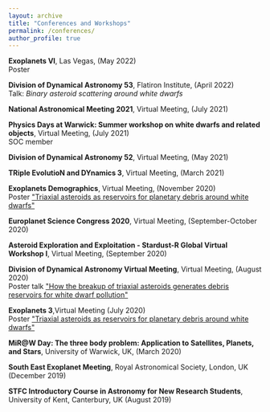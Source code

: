 ```yaml
---
layout: archive
title: "Conferences and Workshops"
permalink: /conferences/
author_profile: true
---
```

**Exoplanets VI**, Las Vegas, (May 2022) <br/>
Poster 

**Division of Dynamical Astronomy 53**, Flatiron Institute, (April 2022) <br/>
Talk: *Binary asteroid scattering around white dwarfs* 

**National Astronomical Meeting 2021**, Virtual Meeting, (July 2021)

**Physics Days at Warwick: Summer workshop on white dwarfs and related objects**, Virtual Meeting, (July 2021) <br/>
SOC member

**Division of Dynamical Astronomy 52**, Virtual Meeting, (May 2021)

**TRiple EvolutioN and DYnamics 3**, Virtual Meeting, (March 2021)

**Exoplanets Demographics**, Virtual Meeting, (November 2020) <br/>
Poster ["Triaxial asteroids as reservoirs for planetary debris around white dwarfs"](https://catrionamcdonald.github.io/files/ExoDemPoster_CatrionaMcDonald.pdf)

**Europlanet Science Congress 2020**, Virtual Meeting, (September-October 2020)

**Asteroid Exploration and Exploitation - Stardust-R Global Virtual Workshop I**, Virtual Meeting, (September 2020)

**Division of Dynamical Astronomy Virtual Meeting**, Virtual Meeting, (August 2020) <br/>
Poster talk ["How the breakup of triaxial asteroids generates debris reservoirs for white dwarf pollution"](https://catrionamcdonald.github.io/files/CatrionaMcDonald_DDA20_poster.pdf)

**Exoplanets 3**,Virtual Meeting (July 2020)<br/>
Poster ["Triaxial asteroids as reservoirs for planetary debris around white dwarfs"](https://catrionamcdonald.github.io/files/CatrionaMcDonald_exo3_poster.html)

**MiR@W Day: The three body problem: Application to Satellites, Planets, and Stars**, University of Warwick, UK, (March 2020)

**South East Exoplanet Meeting**, Royal Astronomical Society, London, UK (December 2019)

**STFC Introductory Course in Astronomy for New Research Students**, University of Kent, Canterbury, UK (August 2019)
